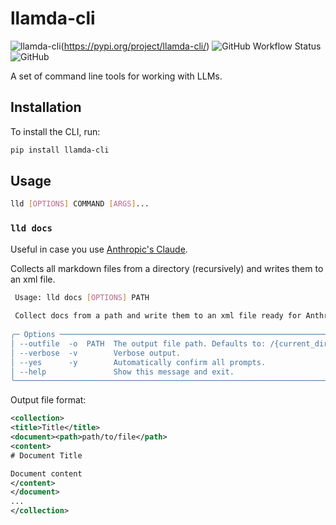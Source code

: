 # llamda-cli

![llamda-cli](https://img.shields.io/pypi/v/llamda-cli?label=llamda-cli)(https://pypi.org/project/llamda-cli/)
![GitHub Workflow Status](https://img.shields.io/github/actions/workflow/status/llamda-ai/llamda-cli/release.yml?label=release)
![GitHub](https://img.shields.io/github/license/llamda-ai/llamda-cli)

A set of command line tools for working with LLMs.

## Installation

To install the CLI, run:

```bash
pip install llamda-cli
```

## Usage

```bash
lld [OPTIONS] COMMAND [ARGS]...
```

### `lld docs`

Useful in case you use [Anthropic's Claude](https://console.anthropic.com/).

Collects all markdown files from a directory (recursively) and writes them to an xml file.

```bash
 Usage: lld docs [OPTIONS] PATH                                                                
                                                                                               
 Collect docs from a path and write them to an xml file ready for Anthropic's Claude.          
                                                                                               
╭─ Options ───────────────────────────────────────────────────────────────────────────────────╮
│ --outfile  -o  PATH  The output file path. Defaults to: /{current_dir}/{source_dirname}.xml │
│ --verbose  -v        Verbose output.                                                        │
│ --yes      -y        Automatically confirm all prompts.                                     │
│ --help               Show this message and exit.                                            │
╰─────────────────────────────────────────────────────────────────────────────────────────────╯
```

Output file format:

```xml
<collection>
<title>Title</title>
<document><path>path/to/file</path>
<content>
# Document Title

Document content
</content>
</document>
...
</collection>
```
